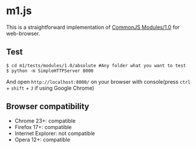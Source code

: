 m1.js
=====
This is a straightforward implementation of [CommonJS Modules/1.0](http://wiki.commonjs.org/wiki/Modules/1.0) for web-browser.

Test
----

	$ cd m1/tests/modules/1.0/absolute #Any folder what you want to test
	$ python -m SimpleHTTPServer 8000

And open `http://localhost:8000/` on your browser with console(press `ctrl` + `shift` + `J` if using Google Chrome)

Browser compatibility
---------------------
 * Chrome 23+: compatible
 * Firefox 17+: compatible
 * Internet Explorer: not compatible
 * Opera 12+: compatible